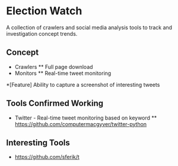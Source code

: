 # Election Watch
A collection of crawlers and social media analysis tools to track and investigation concept trends.

## Concept
* Crawlers
** Full page download
* Monitors
** Real-time tweet monitoring

*[Feature] Ability to capture a screenshot of interesting tweets

## Tools Confirmed Working
* Twitter - Real-time tweet monitoring based on keyword
** https://github.com/computermacgyver/twitter-python

## Interesting Tools
* https://github.com/sferik/t
